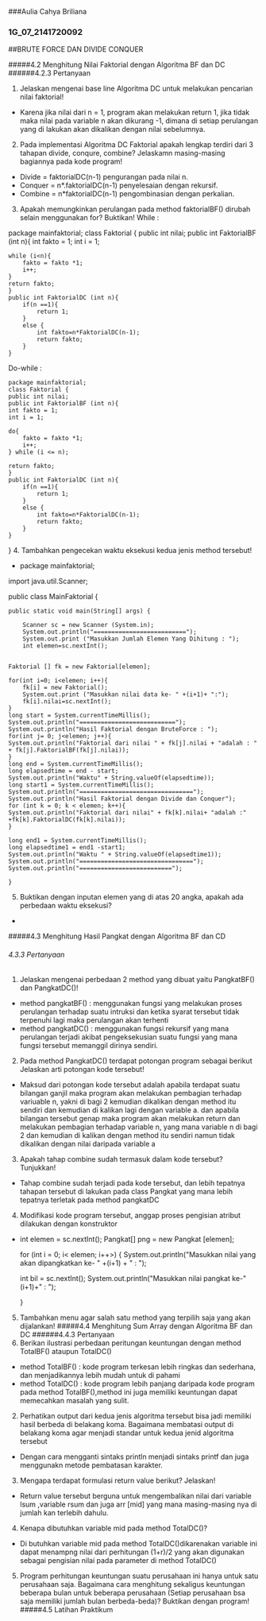 ###Aulia Cahya Briliana
### 1G_07_2141720092

##BRUTE FORCE DAN DIVIDE CONQUER

#####4.2 Menghitung Nilai Faktorial dengan Algoritma BF dan DC
######4.2.3 Pertanyaan
1. Jelaskan mengenai base line Algoritma DC untuk melakukan pencarian nilai faktorial!
- Karena jika nilai dari n = 1, program akan melakukan return 1, jika tidak maka nilai pada variable n akan dikurang -1, dimana di setiap perulangan yang di lakukan akan dikalikan dengan nilai sebelumnya.
2. Pada implementasi Algoritma DC Faktorial apakah lengkap terdiri dari 3 tahapan divide, conqure, combine? Jelaskamn masing-masing bagiannya pada kode program!
- Divide = faktorialDC(n-1) pengurangan pada nilai n.
- Conquer = n*.faktorialDC(n-1) penyelesaian dengan rekursif.
- Combine = n*faktorialDC(n-1) pengombinasian dengan perkalian.
3. Apakah memungkinkan perulangan pada method faktorialBF() dirubah selain menggunakan for? Buktikan!
While :

package mainfaktorial;
class Faktorial {
public int nilai;
public int FaktorialBF (int n){
int fakto = 1;
int i = 1;

    while (i<n){
        fakto = fakto *1;
        i++;
    }
    return fakto;
    } 
    public int FaktorialDC (int n){
        if(n ==1){
            return 1;
        }
        else {
            int fakto=n*FaktorialDC(n-1);
            return fakto;
        }
    } 



Do-while :

    package mainfaktorial;
    class Faktorial {
    public int nilai;
    public int FaktorialBF (int n){
    int fakto = 1;
    int i = 1;

    do{
        fakto = fakto *1;
        i++;
    } while (i <= n);

    return fakto;
    } 
    public int FaktorialDC (int n){
        if(n ==1){
            return 1;
        }
        else {
            int fakto=n*FaktorialDC(n-1);
            return fakto;
        }
    } 
}
4. Tambahkan pengecekan waktu eksekusi kedua jenis method tersebut!
- package mainfaktorial;

import java.util.Scanner;

public class MainFaktorial {

 
    public static void main(String[] args) {

        Scanner sc = new Scanner (System.in);
        System.out.println("==========================");
        System.out.print ("Masukkan Jumlah Elemen Yang Dihitung : ");
        int elemen=sc.nextInt();
        
        
    Faktorial [] fk = new Faktorial[elemen];
    
    for(int i=0; i<elemen; i++){
        fk[i] = new Faktorial();
        System.out.print ("Masukkan nilai data ke- " +(i+1)+ ":");
        fk[i].nilai=sc.nextInt();
    }
    long start = System.currentTimeMillis();
    System.out.println("===========================");
    System.out.println("Hasil Faktorial dengan BruteForce : ");
    for(int j= 0; j<elemen; j++){
    System.out.println("Faktorial dari nilai " + fk[j].nilai + "adalah : " + fk[j].FaktorialBF(fk[j].nilai));
    }
    long end = System.currentTimeMillis();
    long elapsedtime = end - start;
    System.out.println("Waktu" + String.valueOf(elapsedtime));
    long start1 = System.currentTimeMillis();
    System.out.println("================================");
    System.out.println("Hasil Faktorial dengan Divide dan Conquer");
    for (int k = 0; k < elemen; k++){
    System.out.println("Faktorial dari nilai" + fk[k].nilai+ "adalah :" +fk[k].FaktorialDC(fk[k].nilai));
    }

    long end1 = System.currentTimeMillis();
    long elapsedtime1 = end1 -start1;
    System.out.println("Waktu " + String.valueOf(elapsedtime1));
    System.out.println("================================");
    System.out.println("==========================");
        
    }
5. Buktikan dengan inputan elemen yang di atas 20 angka, apakah ada perbedaan waktu eksekusi?
- 
#####4.3 Menghitung Hasil Pangkat dengan Algoritma BF dan CD
###### 4.3.3 Pertanyaan
1. Jelaskan mengenai perbedaan 2 method yang dibuat yaitu PangkatBF() dan PangkatDC()!
- method pangkatBF() : menggunakan fungsi yang melakukan proses perulangan terhadap suatu intruksi dan ketika syarat tersebut tidak terpenuhi lagi maka perulangan akan terhenti 
- method pangkatDC() : menggunakan fungsi rekursif yang mana perulangan terjadi akibat pengeksekusian suatu fungsi yang mana fungsi tersebut memanggil dirinya sendiri.
2. Pada method PangkatDC() terdapat potongan program sebagai berikut
Jelaskan arti potongan kode tersebut!
- Maksud dari potongan kode tersebut adalah apabila terdapat suatu bilangan ganjil maka program akan melakukan pembagian terhadap variuable n, yakni di bagi 2 kemudian dikalikan dengan method itu sendiri dan kemudian di kalikan lagi dengan variable a. dan apabila bilangan tersebut genap maka program akan melakukan return dan melakukan pembagian terhadap variable n, yang mana variable n di bagi 2 dan kemudian di kalikan dengan method itu sendiri namun tidak dikalikan dengan nilai daripada variable a
3. Apakah tahap combine sudah termasuk dalam kode tersebut? Tunjukkan!
- Tahap combine sudah terjadi pada kode tersebut, dan lebih tepatnya tahapan tersebut di lakukan pada class Pangkat yang mana lebih tepatnya terletak pada method pangkatDC
4. Modifikasi kode program tersebut, anggap proses pengisian atribut dilakukan dengan konstruktor
- int elemen = sc.nextInt();
  Pangkat[] png = new Pangkat [elemen];

    for (int i = 0; i< elemen; i++>) { 
    System.out.println("Masukkan nilai yang akan dipangkatkan ke- " +(i+1) + " : ");

    int bil = sc.nextInt();
    System.out.println("Masukkan nilai pangkat ke-" (i+1)+" : ");

    }
5. Tambahkan menu agar salah satu method yang terpilih saja yang akan dijalankan!
#####4.4 Menghitung Sum Array dengan Algoritma BF dan DC
######4.4.3 Pertanyaan
1. Berikan ilustrasi perbedaan peritungan keuntungan dengan method TotalBF() ataupun TotalDC()
- method TotalBF() : kode program terkesan lebih ringkas dan sederhana, dan menjadikannya lebih mudah untuk di pahami
- method TotalDC() : kode program lebih panjang daripada kode program pada method TotalBF(),method ini juga memiliki keuntungan dapat memecahkan masalah yang sulit.
2. Perhatikan output dari kedua jenis algoritma tersebut bisa jadi memiliki hasil berbeda di belakang koma. Bagaimana membatasi output di belakang koma agar menjadi standar untuk kedua jenid algoritma tersebut
- Dengan cara mengganti sintaks println menjadi sintaks printf dan juga menggunakn metode pembatasan karakter.
3. Mengapa terdapat formulasi return value berikut? Jelaskan!
- Return value tersebut berguna untuk mengembalikan nilai dari variable lsum ,variable rsum dan juga arr [mid] yang mana masing-masing nya di jumlah kan terlebih dahulu.
4. Kenapa dibutuhkan variable mid pada method TotalDC()?
- Di butuhkan variable mid pada method TotalDC()dikarenakan variable ini dapat menampng nilai dari perhitungan (1+r)/2 yang akan digunakan sebagai pengisian nilai pada parameter di method TotalDC()
5. Program perhitungan keuntungan suatu perusahaan ini hanya untuk satu perusahaan saja. Bagaimana cara menghitung sekaligus keuntungan
beberapa bulan untuk beberapa perusahaan (Setiap perusahaan bsa saja memiliki jumlah bulan berbeda-beda)? Buktikan dengan program!
#####4.5 Latihan Praktikum
